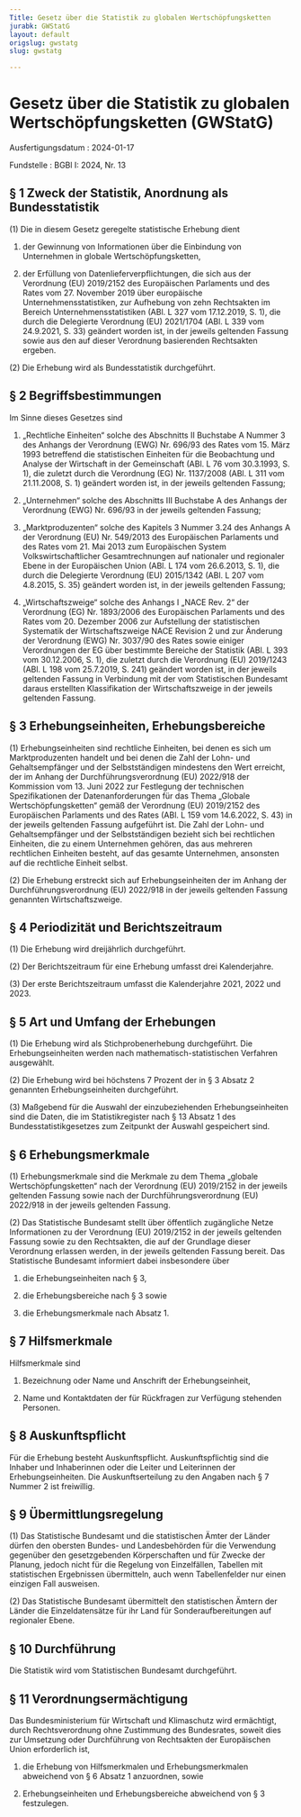 ```yaml
---
Title: Gesetz über die Statistik zu globalen Wertschöpfungsketten
jurabk: GWStatG
layout: default
origslug: gwstatg
slug: gwstatg

---
```


# Gesetz über die Statistik zu globalen Wertschöpfungsketten (GWStatG)

Ausfertigungsdatum
:   2024-01-17

Fundstelle
:   BGBl I: 2024, Nr. 13


## § 1 Zweck der Statistik, Anordnung als Bundesstatistik

(1) Die in diesem Gesetz geregelte statistische Erhebung dient

1.  der Gewinnung von Informationen über die Einbindung von Unternehmen in globale Wertschöpfungsketten,


2.  der Erfüllung von Datenlieferverpflichtungen, die sich aus der Verordnung (EU) 2019/2152 des Europäischen Parlaments und des Rates vom 27. November 2019 über europäische Unternehmensstatistiken, zur Aufhebung von zehn Rechtsakten im Bereich Unternehmensstatistiken (ABl. L 327 vom 17.12.2019, S. 1), die durch die Delegierte Verordnung (EU) 2021/1704 (ABl. L 339 vom 24.9.2021, S. 33) geändert worden ist, in der jeweils geltenden Fassung sowie aus den auf dieser Verordnung basierenden Rechtsakten ergeben.




(2) Die Erhebung wird als Bundesstatistik durchgeführt.


## § 2 Begriffsbestimmungen

Im Sinne dieses Gesetzes sind

1.  „Rechtliche Einheiten“ solche des Abschnitts II Buchstabe A Nummer 3 des Anhangs der Verordnung (EWG) Nr. 696/93 des Rates vom 15. März 1993 betreffend die statistischen Einheiten für die Beobachtung und Analyse der Wirtschaft in der Gemeinschaft (ABl. L 76 vom 30.3.1993, S. 1), die zuletzt durch die Verordnung (EG) Nr. 1137/2008 (ABl. L 311 vom 21.11.2008, S. 1) geändert worden ist, in der jeweils geltenden Fassung;


2.  „Unternehmen“ solche des Abschnitts III Buchstabe A des Anhangs der Verordnung (EWG) Nr. 696/93 in der jeweils geltenden Fassung;


3.  „Marktproduzenten“ solche des Kapitels 3 Nummer 3.24 des Anhangs A der Verordnung (EU) Nr. 549/2013 des Europäischen Parlaments und des Rates vom 21. Mai 2013 zum Europäischen System Volkswirtschaftlicher Gesamtrechnungen auf nationaler und regionaler Ebene in der Europäischen Union (ABl. L 174 vom 26.6.2013, S. 1), die durch die Delegierte Verordnung (EU) 2015/1342 (ABl. L 207 vom 4.8.2015, S. 35) geändert worden ist, in der jeweils geltenden Fassung;


4.  „Wirtschaftszweige“ solche des Anhangs I „NACE Rev. 2“ der Verordnung (EG) Nr. 1893/2006 des Europäischen Parlaments und des Rates vom 20. Dezember 2006 zur Aufstellung der statistischen Systematik der Wirtschaftszweige NACE Revision 2 und zur Änderung der Verordnung (EWG) Nr. 3037/90 des Rates sowie einiger Verordnungen der EG über bestimmte Bereiche der Statistik (ABl. L 393 vom 30.12.2006, S. 1), die zuletzt durch die Verordnung (EU) 2019/1243 (ABl. L 198 vom 25.7.2019, S. 241) geändert worden ist, in der jeweils geltenden Fassung in Verbindung mit der vom Statistischen Bundesamt daraus erstellten Klassifikation der Wirtschaftszweige in der jeweils geltenden Fassung.





## § 3 Erhebungseinheiten, Erhebungsbereiche

(1) Erhebungseinheiten sind rechtliche Einheiten, bei denen es sich um Marktproduzenten handelt und bei denen die Zahl der Lohn- und Gehaltsempfänger und der Selbstständigen mindestens den Wert erreicht, der im Anhang der Durchführungsverordnung (EU) 2022/918 der Kommission vom 13. Juni 2022 zur Festlegung der technischen Spezifikationen der Datenanforderungen für das Thema „Globale Wertschöpfungsketten“ gemäß der Verordnung (EU) 2019/2152 des Europäischen Parlaments und des Rates (ABl. L 159 vom 14.6.2022, S. 43) in der jeweils geltenden Fassung aufgeführt ist. Die Zahl der Lohn- und Gehaltsempfänger und der Selbstständigen bezieht sich bei rechtlichen Einheiten, die zu einem Unternehmen gehören, das aus mehreren rechtlichen Einheiten besteht, auf das gesamte Unternehmen, ansonsten auf die rechtliche Einheit selbst.

(2) Die Erhebung erstreckt sich auf Erhebungseinheiten der im Anhang der Durchführungsverordnung (EU) 2022/918 in der jeweils geltenden Fassung genannten Wirtschaftszweige.


## § 4 Periodizität und Berichtszeitraum

(1) Die Erhebung wird dreijährlich durchgeführt.

(2) Der Berichtszeitraum für eine Erhebung umfasst drei Kalenderjahre.

(3) Der erste Berichtszeitraum umfasst die Kalenderjahre 2021, 2022 und 2023.


## § 5 Art und Umfang der Erhebungen

(1) Die Erhebung wird als Stichprobenerhebung durchgeführt. Die Erhebungseinheiten werden nach mathematisch-statistischen Verfahren ausgewählt.

(2) Die Erhebung wird bei höchstens 7 Prozent der in § 3 Absatz 2 genannten Erhebungseinheiten durchgeführt.

(3) Maßgebend für die Auswahl der einzubeziehenden Erhebungseinheiten sind die Daten, die im Statistikregister nach § 13 Absatz 1 des Bundesstatistikgesetzes zum Zeitpunkt der Auswahl gespeichert sind.


## § 6 Erhebungsmerkmale

(1) Erhebungsmerkmale sind die Merkmale zu dem Thema „globale Wertschöpfungsketten“ nach der Verordnung (EU) 2019/2152 in der jeweils geltenden Fassung sowie nach der Durchführungsverordnung (EU) 2022/918 in der jeweils geltenden Fassung.

(2) Das Statistische Bundesamt stellt über öffentlich zugängliche Netze Informationen zu der Verordnung (EU) 2019/2152 in der jeweils geltenden Fassung sowie zu den Rechtsakten, die auf der Grundlage dieser Verordnung erlassen werden, in der jeweils geltenden Fassung bereit. Das Statistische Bundesamt informiert dabei insbesondere über

1.  die Erhebungseinheiten nach § 3,


2.  die Erhebungsbereiche nach § 3 sowie


3.  die Erhebungsmerkmale nach Absatz 1.





## § 7 Hilfsmerkmale

Hilfsmerkmale sind

1.  Bezeichnung oder Name und Anschrift der Erhebungseinheit,


2.  Name und Kontaktdaten der für Rückfragen zur Verfügung stehenden Personen.





## § 8 Auskunftspflicht

Für die Erhebung besteht Auskunftspflicht. Auskunftspflichtig sind die Inhaber und Inhaberinnen oder die Leiter und Leiterinnen der Erhebungseinheiten. Die Auskunftserteilung zu den Angaben nach § 7 Nummer 2 ist freiwillig.


## § 9 Übermittlungsregelung

(1) Das Statistische Bundesamt und die statistischen Ämter der Länder dürfen den obersten Bundes- und Landesbehörden für die Verwendung gegenüber den gesetzgebenden Körperschaften und für Zwecke der Planung, jedoch nicht für die Regelung von Einzelfällen, Tabellen mit statistischen Ergebnissen übermitteln, auch wenn Tabellenfelder nur einen einzigen Fall ausweisen.

(2) Das Statistische Bundesamt übermittelt den statistischen Ämtern der Länder die Einzeldatensätze für ihr Land für Sonderaufbereitungen auf regionaler Ebene.


## § 10 Durchführung

Die Statistik wird vom Statistischen Bundesamt durchgeführt.


## § 11 Verordnungsermächtigung

Das Bundesministerium für Wirtschaft und Klimaschutz wird ermächtigt, durch Rechtsverordnung ohne Zustimmung des Bundesrates, soweit dies zur Umsetzung oder Durchführung von Rechtsakten der Europäischen Union erforderlich ist,

1.  die Erhebung von Hilfsmerkmalen und Erhebungsmerkmalen abweichend von § 6 Absatz 1 anzuordnen, sowie


2.  Erhebungseinheiten und Erhebungsbereiche abweichend von § 3 festzulegen.




